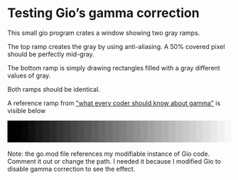 # Testing Gio’s gamma correction

This small gio program crates a window showing two gray ramps.

The top ramp creates the gray by using anti-aliasing.
A 50% covered pixel should be perfectly mid-gray.

The bottom ramp is simply drawing rectangles filled with a
gray different values of gray. 


Both ramps should be identical.

A reference ramp from ["what every coder should know about gamma"](https://blog.johnnovak.net/2016/09/21/what-every-coder-should-know-about-gamma/) is visible below

![Reference](gamma-ramp32.png)


Note: the go.mod file references my modifiable instance of Gio code. Comment it out or change the path. 
I needed it because I modified Gio to disable gamma correction to see the effect.
